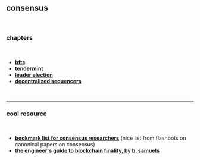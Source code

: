 ## consensus

<br>

### chapters

<br>

* **[bfts](bfts)**
* **[tendermint](tendermint)**
* **[leader election](leader_election)**
* **[decentralized sequencers](decentralized_sequencers)**

<br>

---

### cool resource

<br>

* **[bookmark list for consensus researchers](https://collective.flashbots.net/t/bookmarks-relevant-for-consensus-researchers/1204)** (nice list from flashbots on canonical papers on consensus)
* **[the engineer's guide to blockchain finality, by b. samuels](https://blog.trailofbits.com/2023/08/23/the-engineers-guide-to-blockchain-finality/)**
